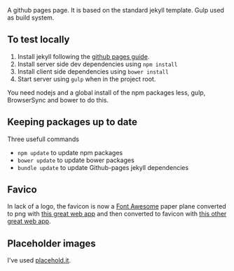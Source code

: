 A github pages page. It is based on the standard jekyll template. Gulp used as build system.

## To test locally
1. Install jekyll following the [github pages guide][gh-pages-jekyll-guide].
2. Install server side dev dependencies using `npm install`
3. Install client side dependencies using `bower install`
4. Start server using `gulp` when in the project root.

You need nodejs and a global install of the npm packages less, gulp, BrowserSync and bower to do this.

## Keeping packages up to date
Three usefull commands
* `npm update` to update npm packages
* `bower update` to update bower packages
* `bundle update` to update Github-pages jekyll dependencies

## Favico
In lack of a logo, the favicon is now a [Font Awesome][3] paper plane converted to png with [this great web app][1] and then converted to favicon with [this other great web app][2].

## Placeholder images
I've used [placehold.it](http://placehold.it/).

[1]:http://fa2png.io/
[2]:http://realfavicongenerator.net/
[3]:http://fortawesome.github.io/Font-Awesome/
[gh-pages-jekyll-guide]: https://help.github.com/articles/using-jekyll-with-pages/
